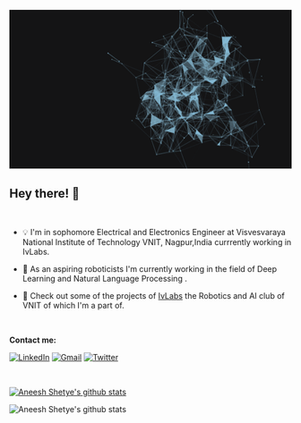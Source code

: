 ![img ](images/AI.gif)

## Hey there! 👋
<br>

- 💡 I'm in sophomore Electrical and Electronics Engineer at Visvesvaraya National Institute of Technology VNIT, Nagpur,India currrently working in IvLabs.


- 🤖 As an aspiring roboticists I'm currently working in the field of Deep Learning and Natural Language Processing .


- 🔬 Check out some of the projects of [IvLabs](https://www.ivlabs.in/) the Robotics and AI club of VNIT of which I'm a part of.
<br>

**Contact me:**

[![LinkedIn](https://img.shields.io/badge/LinkedIn-blue?style=for-the-badge&logo=Linkedin&logoColor=white)](https://www.linkedin.com/in/aneesh-shetye-35b760197/)
[![Gmail](https://img.shields.io/badge/Gmail-red?style=for-the-badge&logo=gmail&logoColor=white)](mailto:aneeshashetye@gmail.com)
[![Twitter](https://img.shields.io/badge/Twitter-blue?style=for-the-badge&logo=twitter&logoColor=white)](https://twitter.com/shetye_aneesh)

<br>

[![Aneesh Shetye's github stats](https://github-readme-stats.vercel.app/api?username=aneesh-shetye&show_icons=true&theme=radical)](https://github.com/aneesh-shetye/github-readme-stats)


![Aneesh Shetye's github stats](https://github-readme-stats.vercel.app/api/top-langs/?username=aneesh-shetye&layout=compact&theme=dark)